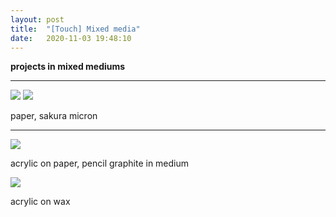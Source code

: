 ```yaml
---
layout: post
title:  "[Touch] Mixed media"
date:   2020-11-03 19:48:10
---
```


**projects in mixed mediums**

-----------------------------------------------------------

<img src="https://i.imgur.com/MQPTUa3.jpg">

<img src="https://i.imgur.com/zIlrJxA.jpg">

paper, sakura micron

-----------------------------------------------------------

<img src="https://i.imgur.com/YxIlNmJ.jpg">

acrylic on paper, pencil graphite in medium

<img src="https://i.imgur.com/buGzURu.jpg">

acrylic on wax



